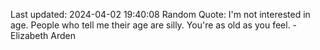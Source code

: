 Last updated: 2024-04-02 19:40:08
Random Quote: I'm not interested in age. People who tell me their age are silly. You're as old as you feel. - Elizabeth Arden